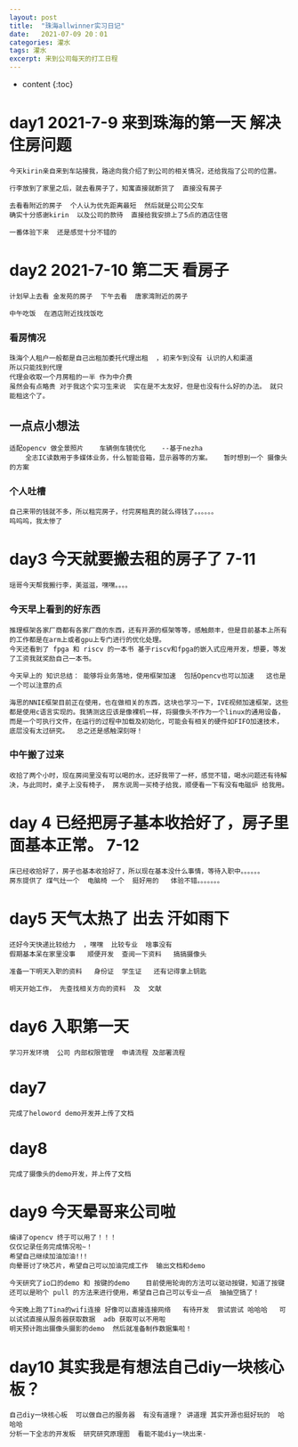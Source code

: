```yaml
---
layout: post
title:  "珠海allwinner实习日记"
date:   2021-07-09 20：01
categories: 灌水
tags: 灌水
excerpt: 来到公司每天的打工日程
---
```


* content
{:toc}

# day1 2021-7-9 来到珠海的第一天  解决住房问题
    今天kirin亲自来到车站接我，路途向我介绍了到公司的相关情况，还给我指了公司的位置。

    行李放到了家里之后，就去看房子了，知寓直接就断货了  直接没有房子   

    去看看附近的房子  个人认为优先距离最短  然后就是公司公交车
    确实十分感谢kirin  以及公司的款待  直接给我安排上了5点的酒店住宿

    一番体验下来  还是感觉十分不错的

# day2 2021-7-10 第二天  看房子 
    计划早上去看 金发苑的房子  下午去看  唐家湾附近的房子  

    中午吃饭  在酒店附近找找饭吃 
    
### 看房情况
    珠海个人租户一般都是自己出租加委托代理出租  ，初来乍到没有 认识的人和渠道   
    所以只能找到代理    
    代理会收取一个月房租的一半 作为中介费 
    虽然会有点略贵 对于我这个实习生来说  实在是不太友好，但是也没有什么好的办法。 就只能租这个了。

## 一点点小想法
    适配opencv 做全景照片    车辆倒车镜优化    --基于nezha
        全志IC读数用于多媒体业务，什么智能音箱，显示器等的方案。   暂时想到一个 摄像头的方案   

### 个人吐槽
    自己来带的钱就不多，所以租完房子，付完房租真的就么得钱了。。。。。。
    呜呜呜，我太惨了


# day3 今天就要搬去租的房子了 7-11 
    瑶哥今天帮我搬行李，美滋滋，嘿嘿。。。。
    

### 今天早上看到的好东西
    推理框架各家厂商都有各家厂商的东西，还有开源的框架等等，感触颇丰，但是目前基本上所有的工作都是在arm上或者gpu上专门进行的优化处理。
    今天还看到了 fpga 和 riscv 的一本书 基于riscv和fpga的嵌入式应用开发，想要，等发了工资我就奖励自己一本书。

    今天早上的 知识总结： 能够将业务落地，使用框架加速  包括Opencv也可以加速   这也是一个可以注意的点
    
    海思的NNIE框架目前正在使用，也在做相关的东西，这块也学习一下，IVE视频加速框架，这些都是使用c语言实现的。我猜测这应该是像裸机一样，将摄像头不作为一个linux的通用设备，而是一个可执行文件，在运行的过程中加载及初始化，可能会有相关的硬件如FIFO加速技术，底层没有太过研究。  总之还是感触深刻呀！

### 中午搬了过来 
    收拾了两个小时，现在房间里没有可以喝的水，还好我带了一杯，感觉不错，喝水问题还有待解决，与此同时，桌子上没有椅子， 房东说周一买椅子给我，顺便看一下有没有电磁炉 给我用。



# day 4 已经把房子基本收拾好了，房子里面基本正常。 7-12
    床已经收拾好了，房子也基本收拾好了，所以现在基本没什么事情，等待入职中。。。。。。
    房东提供了 煤气灶一个  电脑椅 一个  挺好用的   体验不错。。。。。。。
    
    
# day5 天气太热了  出去 汗如雨下   
    还好今天快递比较给力  ，嘿嘿  比较专业  啥事没有
    假期基本呆在家里没事   顺便开发  查阅一下资料   搞搞摄像头

    准备一下明天入职的资料   身份证  学生证   还有记得拿上钥匙

    明天开始工作， 先查找相关方向的资料  及  文献

# day6 入职第一天 
    学习开发环境  公司 内部权限管理  申请流程 及部署流程

# day7
    完成了heloword demo开发并上传了文档
# day8
    完成了摄像头的demo开发，并上传了文档
# day9 今天晕哥来公司啦
    编译了opencv 终于可以用了！！！
    仅仅记录任务完成情况啦~！
    希望自己继续加油加油!!!
    向晕哥讨了块芯片，希望自己可以加油完成工作  输出文档和demo 

    今天研究了io口的demo 和 按键的demo    目前使用轮询的方法可以驱动按键，知道了按键还可以是哟个 pull 的方法来进行使用，希望自己自己可以专业一点  抽抽空搞了！

    今天晚上跑了Tina的wifi连接 好像可以直接连接网络   有待开发  尝试尝试 哈哈哈   可以试试直接从服务器获取数据  adb 获取可以不用啦
    明天预计跑出摄像头摄影的demo  然后就准备制作数据集啦！

# day10 其实我是有想法自己diy一块核心板？
    自己diy一块核心板  可以做自己的服务器  有没有道理？ 讲道理 其实开源也挺好玩的  哈哈哈
    分析一下全志的开发板  研究研究原理图  看能不能diy一块出来·

